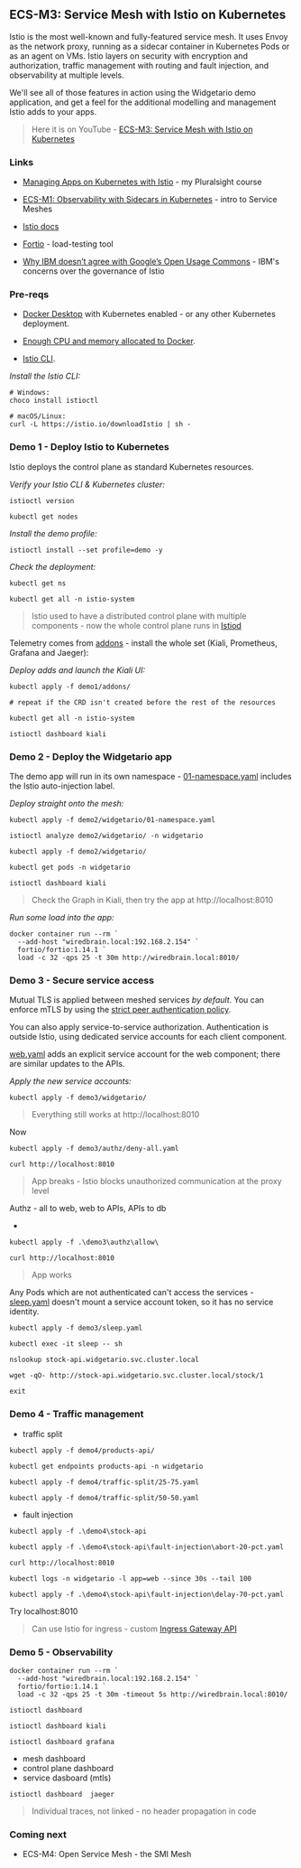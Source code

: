 ## ECS-M3: Service Mesh with Istio on Kubernetes

Istio is the most well-known and fully-featured service mesh. It uses Envoy as the network proxy, running as a sidecar container in Kubernetes Pods or as an agent on VMs. Istio layers on security with encryption and authorization, traffic management with routing and fault injection, and observability at multiple levels.

We'll see all of those features in action using the Widgetario demo application, and get a feel for the additional modelling and management Istio adds to your apps.

> Here it is on YouTube - [ECS-M3: Service Mesh with Istio on Kubernetes](https://youtu.be/jhmMaP2L-L4)

### Links

* [Managing Apps on Kubernetes with Istio](https://pluralsight.pxf.io/Rrr3a) - my Pluralsight course

* [ECS-M1: Observability with Sidecars in Kubernetes](https://eltons.show/ecs-m1) - intro to Service Meshes

* [Istio docs](https://istio.io/latest/docs/)

* [Fortio](https://github.com/fortio/fortio/#fortio) - load-testing tool

* [Why IBM doesn’t agree with Google’s Open Usage Commons](https://developer.ibm.com/blogs/istio-google-open-usage-commons/) - IBM's concerns over the governance of Istio

### Pre-reqs

* [Docker Desktop](https://www.docker.com/products/docker-desktop) with Kubernetes enabled - or any other Kubernetes deployment.

* [Enough CPU and memory allocated to Docker](https://istio.io/latest/docs/setup/platform-setup/docker/).

* [Istio CLI](https://istio.io/latest/docs/setup/getting-started/#download).

_Install the Istio CLI:_

```
# Windows:
choco install istioctl

# macOS/Linux:
curl -L https://istio.io/downloadIstio | sh -
```

### Demo 1 - Deploy Istio to Kubernetes

Istio deploys the control plane as standard Kubernetes resources.

_Verify your Istio CLI & Kubernetes cluster:_

```
istioctl version

kubectl get nodes
```

_Install the demo profile:_

```
istioctl install --set profile=demo -y
```

_Check the deployment:_

```
kubectl get ns

kubectl get all -n istio-system
```

> Istio used to have a distributed control plane with multiple components - now the whole control plane runs in [Istiod](https://istio.io/latest/news/releases/1.5.x/announcing-1.5/#introducing-istiod)

Telemetry comes from [addons](https://github.com/istio/istio/tree/release-1.9/samples/addons) - install the whole set (Kiali, Prometheus, Grafana and Jaeger):

_Deploy adds and launch the Kiali UI:_

```
kubectl apply -f demo1/addons/

# repeat if the CRD isn't created before the rest of the resources

kubectl get all -n istio-system

istioctl dashboard kiali
```

### Demo 2 - Deploy the Widgetario app

The demo app will run in its own namespace - [01-namespace.yaml](demo2\widgetario\01-namespace.yaml) includes the Istio auto-injection label.

_Deploy straight onto the mesh:_

```
kubectl apply -f demo2/widgetario/01-namespace.yaml

istioctl analyze demo2/widgetario/ -n widgetario
```

```
kubectl apply -f demo2/widgetario/

kubectl get pods -n widgetario

istioctl dashboard kiali
```

> Check the Graph in Kiali, then try the app at http://localhost:8010 

_Run some load into the app:_

```
docker container run --rm `
  --add-host "wiredbrain.local:192.168.2.154" `
  fortio/fortio:1.14.1 `
  load -c 32 -qps 25 -t 30m http://wiredbrain.local:8010/
```

### Demo 3 - Secure service access

Mutual TLS is applied between meshed services *by default*. You can enforce mTLS by using the [strict peer authentication policy](https://istio.io/latest/docs/concepts/security/#peer-authentication).

You can also apply service-to-service authorization. Authentication is outside Istio, using dedicated service accounts for each client component.

[web.yaml](demo3\widgetario\web.yaml) adds an explicit service account for the web component; there are similar updates to the APIs.

_Apply the new service accounts:_

```
kubectl apply -f demo3/widgetario/
```

> Everything still works at http://localhost:8010 

Now 

```
kubectl apply -f demo3/authz/deny-all.yaml

curl http://localhost:8010 
```

> App breaks - Istio blocks unauthorized communication at the proxy level

Authz - all to web, web to APIs, APIs to db

- 

```
kubectl apply -f .\demo3\authz\allow\

curl http://localhost:8010 
```

> App works

Any Pods which are not authenticated can't access the services - [sleep.yaml](demo3/sleep.yaml) doesn't mount a service account token, so it has no service identity.

```
kubectl apply -f demo3/sleep.yaml

kubectl exec -it sleep -- sh

nslookup stock-api.widgetario.svc.cluster.local

wget -qO- http://stock-api.widgetario.svc.cluster.local/stock/1

exit
```

### Demo 4 - Traffic management

- traffic split

```
kubectl apply -f demo4/products-api/

kubectl get endpoints products-api -n widgetario
```

```
kubectl apply -f demo4/traffic-split/25-75.yaml
```

```
kubectl apply -f demo4/traffic-split/50-50.yaml
```

- fault injection

```
kubectl apply -f .\demo4\stock-api

kubectl apply -f .\demo4\stock-api\fault-injection\abort-20-pct.yaml

curl http://localhost:8010

kubectl logs -n widgetario -l app=web --since 30s --tail 100
```

```
kubectl apply -f .\demo4\stock-api\fault-injection\delay-70-pct.yaml
```

Try localhost:8010

> Can use Istio for ingress - custom [Ingress Gateway API](https://istio.io/latest/docs/tasks/traffic-management/ingress/ingress-control/)

### Demo 5 - Observability

```
docker container run --rm `
  --add-host "wiredbrain.local:192.168.2.154" `
  fortio/fortio:1.14.1 `
  load -c 32 -qps 25 -t 30m -timeout 5s http://wiredbrain.local:8010/
```

```
istioctl dashboard

istioctl dashboard kiali
```

```
istioctl dashboard grafana
```

- mesh dashboard
- control plane dashboard
- service dasboard (mtls)

```
istioctl dashboard  jaeger
```

> Individual traces, not linked - no header propagation in code

### Coming next

* ECS-M4: Open Service Mesh - the SMI Mesh
